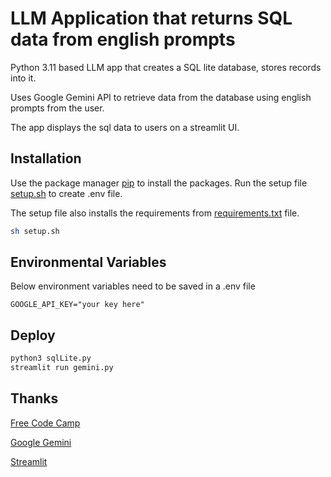# LLM Application that returns SQL data from english prompts

Python 3.11 based LLM app that creates a SQL lite database, stores records into it.

Uses Google Gemini API to retrieve data from the database using english prompts from the user.

The app displays the sql data to users on a streamlit UI.

## Installation

Use the package manager [pip](https://pip.pypa.io/en/stable/) to install the packages.
Run the setup file [setup.sh](https://github.com/rishi-srinivasan/text-to-sql-llm/blob/main/setup.sh) to create .env file.

The setup file also installs the requirements from [requirements.txt](https://github.com/rishi-srinivasan/vector-embeddings-mongo-hf/blob/main/requirements.txt) file.

```bash
sh setup.sh
```

## Environmental Variables

Below environment variables need to be saved in a .env file
```
GOOGLE_API_KEY="your key here"
```

## Deploy

```python
python3 sqlLite.py
streamlit run gemini.py
```

## Thanks
[Free Code Camp](https://www.freecodecamp.org)

[Google Gemini](https://deepmind.google/technologies/gemini/#introduction)

[Streamlit](https://streamlit.io/)
